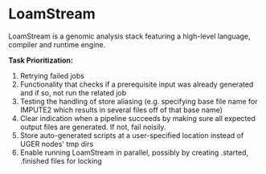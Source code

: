 # LoamStream
LoamStream is a genomic analysis stack featuring a high-level language, compiler and runtime engine.

**Task Prioritization:**

1. Retrying failed jobs
2. Functionality that checks if a prerequisite input was already generated and if so, not run the related job
3. Testing the handling of store aliasing (e.g. specifying base file name for IMPUTE2 which results in several files off of that base name)
4. Clear indication when a pipeline succeeds by making sure all expected output files are generated. If not, fail noisily. 
5. Store auto-generated scripts at a user-specified location instead of UGER nodes' tmp dirs
6. Enable running LoamStream in parallel, possibly by creating .started, .finished files for locking
